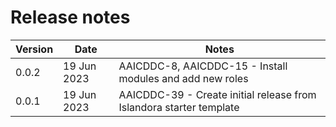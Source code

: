 # Release notes

| Version | Date        | Notes |
| ------- | ----------- | ----- |
| 0.0.2   | 19 Jun 2023 | AAICDDC-8, AAICDDC-15 - Install modules and add new roles |
| 0.0.1   | 19 Jun 2023 | AAICDDC-39 - Create initial release from Islandora starter template |

